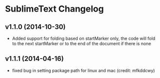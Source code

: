 SublimeText Changelog
====================

v1.1.0 (2014-10-30)
-------------------

- Added support for folding based on startMarker only, the code will fold to the next startMarker or to the end of the document if there is none


v1.1.1 (2014-04-16)
-------------------

- fixed bug in setting package path for linux and mac (credit: mfkddcwy)
